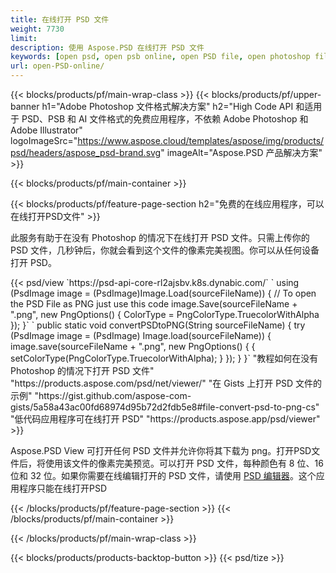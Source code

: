 ```yaml
---
title: 在线打开 PSD 文件
weight: 7730
limit: 
description: 使用 Aspose.PSD 在线打开 PSD 文件
keywords: [open psd, open psb online, open PSD file, open photoshop file, preview psd]
url: open-PSD-online/
---
```


{{< blocks/products/pf/main-wrap-class >}}
{{< blocks/products/pf/upper-banner h1="Adobe Photoshop 文件格式解决方案" h2="High Code API 和适用于 PSD、PSB 和 AI 文件格式的免费应用程序，不依赖 Adobe Photoshop 和 Adobe Illustrator" logoImageSrc="https://www.aspose.cloud/templates/aspose/img/products/psd/headers/aspose_psd-brand.svg" imageAlt="Aspose.PSD 产品解决方案" >}}

{{< blocks/products/pf/main-container >}}

{{< blocks/products/pf/feature-page-section h2="免费的在线应用程序，可以在线打开PSD文件" >}}
<p>此服务有助于在没有 Photoshop 的情况下在线打开 PSD 文件。只需上传你的 PSD 文件，几秒钟后，你就会看到这个文件的像素完美视图。你可以从任何设备打开 PSD。</p>
{{< psd/view `https://psd-api-core-rl2ajsbv.k8s.dynabic.com/` 
`    using (PsdImage image = (PsdImage)Image.Load(sourceFileName))
    {
	    // To open the PSD File as PNG just use this code
        image.Save(sourceFileName + ".png",  new PngOptions() {  ColorType = PngColorType.TruecolorWithAlpha });
    }` 
`    public static void convertPSDtoPNG(String sourceFileName) {
    try (PsdImage image = (PsdImage) Image.load(sourceFileName)) {
        image.save(sourceFileName + ".png", new PngOptions() {
        {
            setColorType(PngColorType.TruecolorWithAlpha);
        }
    });
    }
    }` 
"教程如何在没有 Photoshop 的情况下打开 PSD 文件" "https://products.aspose.com/psd/net/viewer/" 
"在 Gists 上打开 PSD 文件的示例" "https://gist.github.com/aspose-com-gists/5a58a43ac00fd68974d95b72d2fdb5e8#file-convert-psd-to-png-cs" 
"低代码应用程序可在线打开 PSD" "https://products.aspose.app/psd/viewer" >}}
<p>Aspose.PSD View 可打开任何 PSD 文件并允许你将其下载为 png。打开PSD文件后，将使用该文件的像素完美预览。可以打开 PSD 文件，每种颜色有 8 位、16 位和 32 位。如果你需要在线编辑打开的 PSD 文件，请使用 <a href="https://products.aspose.app/psd/editor">PSD 编辑器</a>。这个应用程序只能在线打开PSD</p>
{{< /blocks/products/pf/feature-page-section >}}
{{< /blocks/products/pf/main-container >}}


{{< /blocks/products/pf/main-wrap-class >}}

{{< blocks/products/products-backtop-button >}}
{{< psd/tize >}}
